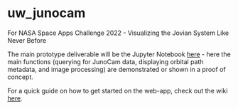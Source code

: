 # uw_junocam
For NASA Space Apps Challenge 2022 - Visualizing the Jovian System Like Never Before

The main prototype deliverable will be the Jupyter Notebook [here](https://github.com/ejgl/uw_junocam/blob/main/NASA_Space_Challenge.ipynb) - here the main functions (querying for JunoCam data, displaying orbital path metadata, and image processing) are demonstrated or shown in a proof of concept.

For a quick guide on how to get started on the web-app, check out the wiki [here](https://github.com/ejgl/uw_junocam/wiki).
